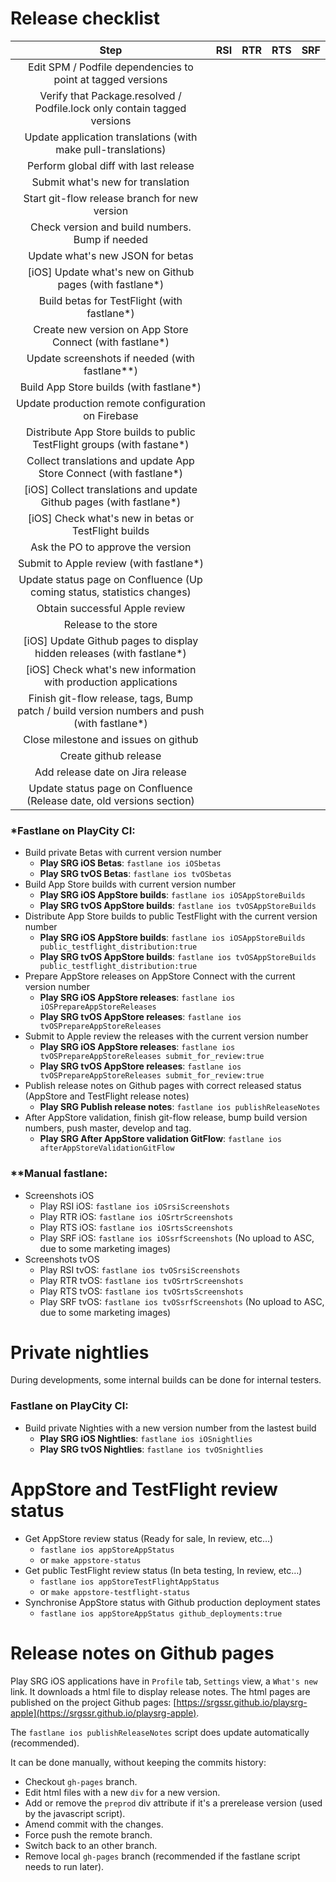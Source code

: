 # Release checklist

| Step | RSI | RTR | RTS | SRF |
|:--:|:--:|:--:|:--:|:--:|
| Edit SPM / Podfile dependencies to point at tagged versions |||||
| Verify that Package.resolved / Podfile.lock only contain tagged versions |||||
| Update application translations (with make pull-translations) |||||
| Perform global diff with last release |||||
| Submit what's new for translation |||||
| Start git-flow release branch for new version |||||
| Check version and build numbers. Bump if needed |||||
| Update what's new JSON for betas |||||
| [iOS] Update what's new on Github pages (with fastlane\*) |||||
| Build betas for TestFlight (with fastlane\*) |||||
| Create new version on App Store Connect (with fastlane\*) |||||
| Update screenshots if needed (with fastlane\*\*) |||||
| Build App Store builds (with fastlane\*) |||||
| Update production remote configuration on Firebase |||||
| Distribute App Store builds to public TestFlight groups (with fastane\*) |||||
| Collect translations and update App Store Connect (with fastlane\*) |||||
| [iOS] Collect translations and update Github pages (with fastlane\*) |||||
| [iOS] Check what's new in betas or TestFlight builds |||||
| Ask the PO to approve the version |||||
| Submit to Apple review (with fastlane\*) |||||
| Update status page on Confluence (Up coming status, statistics changes) |||||
| Obtain successful Apple review |||||
| Release to the store |||||
| [iOS] Update Github pages to display hidden releases (with fastlane\*) |||||
| [iOS] Check what's new information with production applications |||||
| Finish git-flow release, tags, Bump patch / build version numbers and push (with fastlane\*) |||||
| Close milestone and issues on github |||||
| Create github release |||||
| Add release date on Jira release |||||
| Update status page on Confluence (Release date, old versions section) |||||

### \*Fastlane on PlayCity CI:

- Build private Betas with current version number
	- **Play SRG iOS Betas**: `fastlane ios iOSbetas`
	- **Play SRG tvOS Betas**: `fastlane ios tvOSbetas`
- Build App Store builds with current version number
	- **Play SRG iOS AppStore builds**: `fastlane ios iOSAppStoreBuilds`
	- **Play SRG tvOS AppStore builds**: `fastlane ios tvOSAppStoreBuilds`
- Distribute App Store builds to public TestFlight with the current version number
	- **Play SRG iOS AppStore builds**: `fastlane ios iOSAppStoreBuilds public_testflight_distribution:true`
	- **Play SRG tvOS AppStore builds**: `fastlane ios tvOSAppStoreBuilds public_testflight_distribution:true`
- Prepare AppStore releases on AppStore Connect with the current version number
	- **Play SRG iOS AppStore releases**: `fastlane ios iOSPrepareAppStoreReleases`
	- **Play SRG tvOS AppStore releases**: `fastlane ios tvOSPrepareAppStoreReleases`
- Submit to Apple review the releases with the current version number
	- **Play SRG iOS AppStore releases**: `fastlane ios tvOSPrepareAppStoreReleases submit_for_review:true`
	- **Play SRG tvOS AppStore releases**:  `fastlane ios tvOSPrepareAppStoreReleases submit_for_review:true`
- Publish release notes on Github pages with correct released status (AppStore and TestFlight release notes)
 	- **Play SRG Publish release notes**: `fastlane ios publishReleaseNotes`
- After AppStore validation, finish git-flow release, bump build version numbers, push master, develop and tag.
 	- **Play SRG After AppStore validation GitFlow**: `fastlane ios afterAppStoreValidationGitFlow`

### \*\*Manual fastlane:

- Screenshots iOS
	- Play RSI iOS: `fastlane ios iOSrsiScreenshots`
	- Play RTR iOS: `fastlane ios iOSrtrScreenshots`
	- Play RTS iOS: `fastlane ios iOSrtsScreenshots`
	- Play SRF iOS: `fastlane ios iOSsrfScreenshots` (No upload to ASC, due to some marketing images)
- Screenshots tvOS
	- Play RSI tvOS: `fastlane ios tvOSrsiScreenshots`
	- Play RTR tvOS: `fastlane ios tvOSrtrScreenshots`
	- Play RTS tvOS: `fastlane ios tvOSrtsScreenshots`
	- Play SRF tvOS: `fastlane ios tvOSsrfScreenshots` (No upload to ASC, due to some marketing images)

# Private nightlies

During developments, some internal builds can be done for internal testers.

### Fastlane on PlayCity CI:

- Build private Nighties with a new version number from the lastest build
	- **Play SRG iOS Nightlies**: `fastlane ios iOSnightlies`
	- **Play SRG tvOS Nightlies**: `fastlane ios tvOSnightlies`

# AppStore and TestFlight review status

- Get AppStore review status (Ready for sale, In review, etc…)
	- `fastlane ios appStoreAppStatus`
	- or `make appstore-status`
- Get public TestFlight review status (In beta testing, In review, etc…)
	- `fastlane ios appStoreTestFlightAppStatus`
	- or `make appstore-testflight-status`
- Synchronise AppStore status with Github production deployment states
	- `fastlane ios appStoreAppStatus github_deployments:true`


# Release notes on Github pages

Play SRG iOS applications have in `Profile` tab, `Settings` view, a `What's new` link.
It downloads a html file to display release notes. The html pages are published on the project Github pages: [https://srgssr.github.io/playsrg-apple](https://srgssr.github.io/playsrg-apple).

The `fastlane ios publishReleaseNotes` script does update automatically (recommended).

It can be done manually, without keeping the commits history:

- Checkout `gh-pages` branch.
- Edit html files with a new `div` for a new version.
- Add or remove the `preprod` div attribute if it's a prerelease version (used by the javascript script).
- Amend commit with the changes.
- Force push the remote branch.
- Switch back to an other branch.
- Remove local `gh-pages` branch (recommended if the fastlane script needs to run later).
